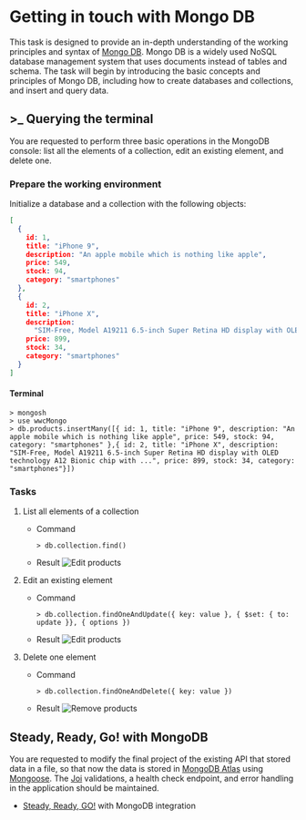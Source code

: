 # Getting in touch with Mongo DB
 
This task is designed to provide an in-depth understanding of the working principles and syntax of [Mongo DB](https://www.mongodb.com/).
Mongo DB is a widely used NoSQL database management system that uses documents instead of tables and schema.
The task will begin by introducing the basic concepts and principles of Mongo DB, including how to create databases and collections, and insert and query data.

## >_ Querying the terminal
You are requested to perform three basic operations in the MongoDB console: list all the elements of a collection, edit an existing element, and delete one.

### Prepare the working environment
Initialize a database and a collection with the following objects:

```json
[
  {
    id: 1,
    title: "iPhone 9",
    description: "An apple mobile which is nothing like apple",
    price: 549,
    stock: 94,
    category: "smartphones"
  },
  {
    id: 2,
    title: "iPhone X",
    description:
      "SIM-Free, Model A19211 6.5-inch Super Retina HD display with OLED technology A12 Bionic chip with ...",
    price: 899,
    stock: 34,
    category: "smartphones"
  }
]
```

#### Terminal

```
> mongosh
> use wwcMongo
> db.products.insertMany([{ id: 1, title: "iPhone 9", description: "An apple mobile which is nothing like apple", price: 549, stock: 94, category: "smartphones" },{ id: 2, title: "iPhone X", description: "SIM-Free, Model A19211 6.5-inch Super Retina HD display with OLED technology A12 Bionic chip with ...", price: 899, stock: 34, category: "smartphones"}])
```

### Tasks

1. List all elements of a collection
    * Command
        ```
        > db.collection.find()
        ```
    * Result
        ![Edit products](/assets/images/dbfind.png "List products")

2. Edit an existing element
    * Command
        ```
        > db.collection.findOneAndUpdate({ key: value }, { $set: { to: update }}, { options })
        ```
    * Result
        ![Edit products](/assets/images/dbupdate.png "Edit products")

3. Delete one element
    * Command
        ```
        > db.collection.findOneAndDelete({ key: value })
        ```
    * Result
        ![Remove products](/assets/images/dbdelete.png "Remove products")


## Steady, Ready, Go! with MongoDB
You are requested to modify the final project of the existing API that stored data in a file, so that now the data is stored in [MongoDB Atlas](https://www.mongodb.com/cloud/atlas/lp/try6) using [Mongoose](https://mongoosejs.com/). The [Joi](https://joi.dev/) validations, a health check endpoint, and error handling in the application should be maintained.

* [Steady, Ready, GO!](https://github.com/sortizs/WWC-fromHeroToSuperhero/tree/main/steadyReadyGo) with MongoDB integration